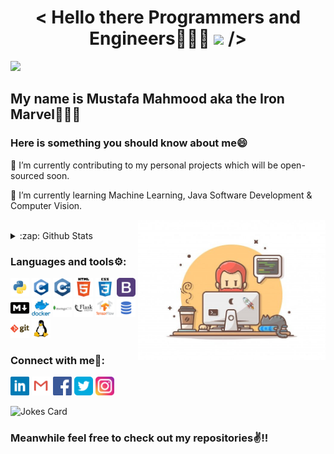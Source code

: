 <h1 align="center">< Hello there Programmers and Engineers👨🏻‍💻 <img src="https://media.giphy.com/media/hvRJCLFzcasrR4ia7z/giphy.gif" width="30px"> /></h1>
<img src="https://komarev.com/ghpvc/?username=vvHacker007&color=brightgreen&label=Visits"/>

## My name is Mustafa Mahmood aka the Iron Marvel🙋🏻‍♂️
### Here is something you should know about me😄  

🔭 I’m currently contributing to my personal projects which will be open-sourced soon.

🌱 I’m currently learning Machine Learning, Java Software Development & Computer Vision.

<img align="right" src="https://github.com/vvHacker007/vvHacker007/blob/master/image.jpg" alt="computer" width="300"/>
<br/>

<details>
  <summary>:zap: Github Stats</summary>
  <br/>
  <p>
    <img height="160" width="400" src="https://github-readme-stats.vercel.app/api?username=vvHacker007&show_icons=true&theme=tokyonight">
    <img height="160" width="400" src="https://github-readme-streak-stats.herokuapp.com/?user=vvHacker007&show_icons=true&theme=tokyonight"/>
    <img height="160" width="400" src='https://github-readme-stats.vercel.app/api/top-langs/?username=vvHacker007&show_icons=true&theme=tokyonight&layout=compact'/>
    <img height="320" width="800" src="https://activity-graph.herokuapp.com/graph?username=vvHacker007&theme=react-dark"/>
  <p>
</details>

### Languages and tools⚙:  
<code><img height="30" src="https://raw.githubusercontent.com/github/explore/80688e429a7d4ef2fca1e82350fe8e3517d3494d/topics/python/python.png"></code>
<code><img height="30" src="https://raw.githubusercontent.com/github/explore/80688e429a7d4ef2fca1e82350fe8e3517d3494d/topics/c/c.png"></code>
<code><img height="30" src="https://raw.githubusercontent.com/github/explore/80688e429a7d4ef2fca1e82350fe8e3517d3494d/topics/cpp/cpp.png"></code>
<code><img height="30" src="https://raw.githubusercontent.com/github/explore/80688e429a7d4ef2fca1e82350fe8e3517d3494d/topics/html/html.png"></code>
<code><img height="30" src="https://raw.githubusercontent.com/github/explore/80688e429a7d4ef2fca1e82350fe8e3517d3494d/topics/css/css.png"></code>
<code><img height="30" src="https://raw.githubusercontent.com/github/explore/80688e429a7d4ef2fca1e82350fe8e3517d3494d/topics/bootstrap/bootstrap.png"></code>
<code><img height="30" src="https://raw.githubusercontent.com/github/explore/80688e429a7d4ef2fca1e82350fe8e3517d3494d/topics/markdown/markdown.png"></code>
<code><img height="30" src="https://raw.githubusercontent.com/github/explore/80688e429a7d4ef2fca1e82350fe8e3517d3494d/topics/docker/docker.png"></code>
<code><img height="30" src="https://raw.githubusercontent.com/github/explore/80688e429a7d4ef2fca1e82350fe8e3517d3494d/topics/mongodb/mongodb.png"></code>
<code><img height="30" src="https://raw.githubusercontent.com/github/explore/80688e429a7d4ef2fca1e82350fe8e3517d3494d/topics/flask/flask.png"></code>
<code><img height="30" src="https://raw.githubusercontent.com/github/explore/80688e429a7d4ef2fca1e82350fe8e3517d3494d/topics/tensorflow/tensorflow.png"></code>
<code><img height="30" src="https://raw.githubusercontent.com/github/explore/80688e429a7d4ef2fca1e82350fe8e3517d3494d/topics/sql/sql.png"></code>
<code><img height="30" src="https://raw.githubusercontent.com/github/explore/80688e429a7d4ef2fca1e82350fe8e3517d3494d/topics/git/git.png"></code>
<code><img height="30" src="https://raw.githubusercontent.com/github/explore/80688e429a7d4ef2fca1e82350fe8e3517d3494d/topics/linux/linux.png"></code> 

### Connect with me🚀:  
<p>
  <a href="https://www.linkedin.com/in/ironmarvel"><img src="https://github.com/vvHacker007/vvHacker007/blob/master/Linkedin.png" height="30px" width="30px" alt="LinkedIn"></a>
  <a href="mailto:mustech986@gmail.com?subject = Hello from your GitHub README&body = Message"><img src="https://github.com/vvHacker007/vvHacker007/blob/master/Gmail.png" height="30px" width="30px" alt="Gmail" ></a>
  <a href="https://www.facebook.com/vedansh.vijaywargiya/"><img src="https://github.com/vvHacker007/vvHacker007/blob/master/Facebook.png" height="30px" width="30px" alt="Facebook"></a>
  <a href="https://twitter.com/vedansh_v_"><img src="https://github.com/vvHacker007/vvHacker007/blob/master/Twitter.png" height="30px" width="30px" alt="Twitter"></a>
  <a href="https://www.instagram.com/vedv_2002/"><img src="https://github.com/vvHacker007/vvHacker007/blob/master/Instagram.png" height="30px" width="30px" alt="Instagram"></a>
</p>

![Jokes Card](https://readme-jokes.vercel.app/api)

### Meanwhile feel free to check out my repositories✌!!
